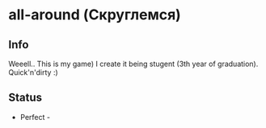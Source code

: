 # all-around (Скруглемся)

## Info

Weeell.. This is my game) I create it being stugent (3th year of graduation). Quick'n'dirty :)

## Status

- Perfect *-*

